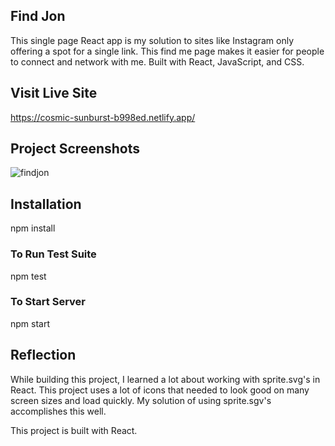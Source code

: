 ## Find Jon

This single page React app is my solution to sites like Instagram only offering a spot for a single link. This find me page makes it easier for people to connect and network with me. Built with React, JavaScript, and CSS.

## Visit Live Site

https://cosmic-sunburst-b998ed.netlify.app/

## Project Screenshots

![findjon](https://user-images.githubusercontent.com/55415399/205344282-c529f8db-9806-4342-b69f-77140d4f1504.PNG)

## Installation

npm install

### To Run Test Suite

npm test

### To Start Server

npm start

## Reflection

While building this project, I learned a lot about working with sprite.svg's in React. This project uses a lot of icons that needed to look good on many screen sizes and load quickly. My solution of using sprite.sgv's accomplishes this well. 

This project is built with React.

